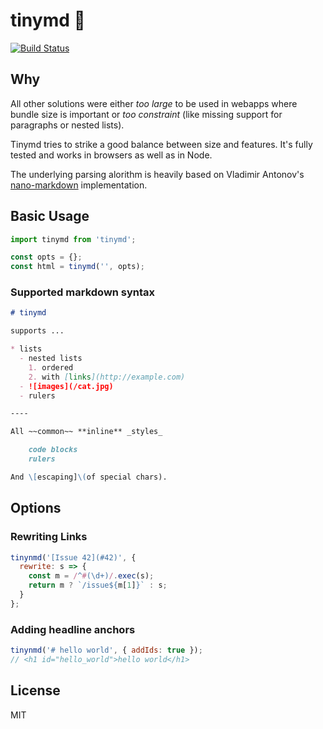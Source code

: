 # tinymd 💃

[![Build Status](https://travis-ci.org/fgnass/tinymd.svg?branch=master)](https://travis-ci.org/fgnass/tinymd)

## Why

All other solutions were either _too large_ to be used in webapps where bundle size is important or _too constraint_ (like missing support for paragraphs or nested lists).

Tinymd tries to strike a good balance between size and features. It's fully tested and works in browsers as well as in Node.

The underlying parsing alorithm is heavily based on Vladimir Antonov's [nano-markdown](https://github.com/Holixus/nano-markdown) implementation.

## Basic Usage

```js
import tinymd from 'tinymd';

const opts = {};
const html = tinymd('', opts);
```

### Supported markdown syntax

```markdown
# tinymd

supports ...

* lists
  - nested lists
    1. ordered
    2. with [links](http://example.com)
  - ![images](/cat.jpg)
  - rulers

----

All ~~common~~ **inline** _styles_

    code blocks
    rulers

And \[escaping]\(of special chars).
```

## Options

### Rewriting Links

```js
tinynmd('[Issue 42](#42)', {
  rewrite: s => {
    const m = /^#(\d+)/.exec(s);
    return m ? `/issue${m[1]}` : s;
  }
};
```

### Adding headline anchors

```js
tinynmd('# hello world', { addIds: true });
// <h1 id="hello_world">hello world</h1>
```

## License

MIT
